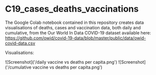 # C19_cases_deaths_vaccinations
The Google Colab notebook contained in this repository creates data visualisations of deaths, cases and vaccination data, both daily and cumulative, from the Our World In Data COVID-19 dataset available here: https://github.com/owid/covid-19-data/blob/master/public/data/owid-covid-data.csv

Visualisations:

![Screenshot]('/daily vaccine vs deaths per capita.png')
![Screenshot]('/cumulative vaccine vs deaths per capita.png')

